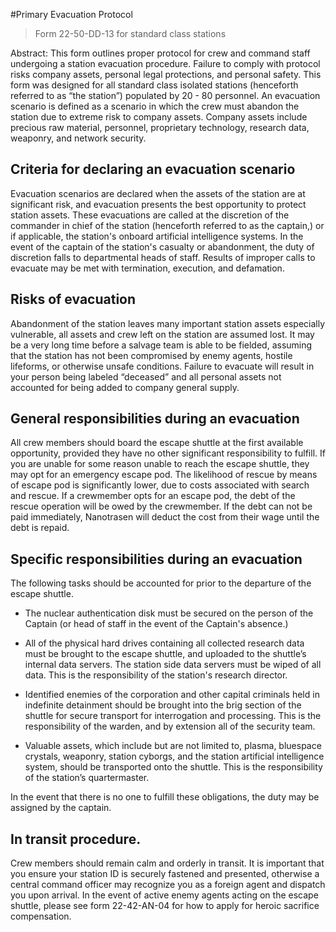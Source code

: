 #Primary Evacuation Protocol

>Form  22-50-DD-13 for standard class stations

Abstract: This form outlines proper protocol for crew and command staff undergoing a station evacuation procedure. Failure to comply with protocol risks company assets, personal legal protections, and personal safety. This form was designed for all standard class isolated stations (henceforth referred to as “the station”) populated by 20 - 80 personnel. 
An evacuation scenario is defined as a scenario in which the crew must abandon the station due to extreme risk to company assets. Company assets include precious raw material, personnel, proprietary technology, research data, weaponry, and network security.


## Criteria for declaring an evacuation scenario

Evacuation scenarios are declared when the assets of the station are at significant risk, and evacuation presents the best opportunity to protect station assets. These evacuations are called at the discretion of the commander in chief of the station (henceforth referred to as the captain,) or if applicable, the station's onboard artificial intelligence systems. 
In the event of the captain of the station's casualty or abandonment, the duty of discretion falls to departmental heads of staff. Results of improper calls to evacuate may be met with termination, execution, and defamation.

## Risks of evacuation
Abandonment of the station leaves many important station assets especially vulnerable, all assets and crew left on the station are assumed lost. It may be a very long time before a salvage team is able to be fielded, assuming that the station has not been compromised by enemy agents, hostile lifeforms, or otherwise unsafe conditions. Failure to evacuate will result in your person being labeled “deceased” and all personal assets not accounted for being added to company general supply.

## General responsibilities during an evacuation
All crew members should board the escape shuttle at the first available opportunity, provided they have no other significant responsibility to fulfill. If you are unable for some reason unable to reach the escape shuttle, they may opt for an emergency escape pod. The likelihood of rescue by means of escape pod is significantly lower, due to costs associated with search and rescue.
If a crewmember opts for an escape pod, the debt of the rescue operation will be owed by the crewmember. If the debt can not be paid immediately, Nanotrasen will deduct the cost from their wage until the debt is repaid.

## Specific responsibilities during an evacuation
The following tasks should be accounted for prior to the departure of the escape shuttle.
- The nuclear authentication disk must be secured on the person of the Captain (or head of staff in the event of the Captain's absence.)

- All of the physical hard drives containing all collected research data must be brought to the escape shuttle, and uploaded to the shuttle’s internal data servers. The station side data servers must be wiped of all data. This is the responsibility of the station's research director.

- Identified enemies of the corporation and other capital criminals held in indefinite detainment should be brought into the brig section of the shuttle for secure transport for interrogation and processing. This is the responsibility of the warden, and by extension all of the security team.

- Valuable assets, which include but are not limited to, plasma, bluespace crystals, weaponry, station cyborgs, and the station artificial intelligence system, should be transported onto the shuttle. This is the responsibility of the station’s quartermaster.

In the event that there is no one to fulfill these obligations, the duty may be assigned by the captain.

## In transit procedure.
Crew members should remain calm and orderly in transit. It is important that you ensure your station ID is securely fastened and presented, otherwise a central command officer may recognize you as a foreign agent and dispatch you upon arrival. In the event of active enemy 
agents acting on the escape shuttle, please see form 22-42-AN-04 for how to apply for heroic sacrifice compensation.
